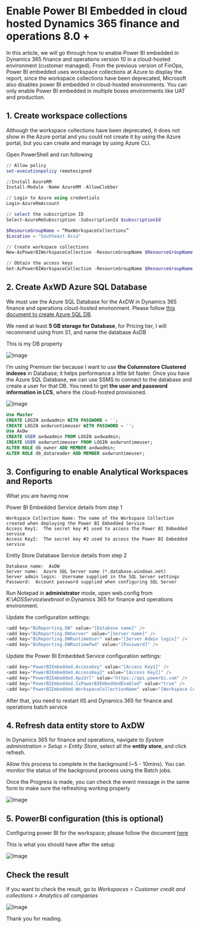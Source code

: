 # Enable Power BI Embedded in cloud hosted Dynamics 365 finance and operations 8.0 +




In this article, we will go through how to enable Power BI embedded in Dynamics 365 finance and operations version 10 in a cloud-hosted environment (customer managed). From the previous version of FinOps, Power BI embedded uses workspace collections at Azure to display the report, since the workspace collections have been deprecated, Microsoft also disables power BI embedded in cloud-hosted environments. You can only enable Power BI embedded in multiple boxes environments like UAT and production.

## 1. Create workspace collections

Although the workspace collections have been deprecated, it does not show in the Azure portal and you could not create it by using the Azure portal, but you can create and manage by using Azure CLI.

Open PowerShell and run following

```powershell
// Allow policy
set-executionpolicy remotesigned

//Install AzureRM
Install-Module -Name AzureRM -AllowClobber

// Login to Azure using credentials
Login-AzureRmAccount

// select the subscription ID
Select-AzureRmSubscription -SubscriptionId $subscriptionId

$ResourceGroupName = “MaxWorkspaceCollections”
$Location = "Southeast Asia"

// Create workspace collections
New-AzPowerBIWorkspaceCollection -ResourceGroupName $ResourceGroupName -WorkspaceCollectionName $WorkSpaceCollectionName -Location $Location

// Obtain the access keys
Get-AzPowerBIWorkspaceCollection -ResourceGroupName $ResourceGroupName -name "<yourWorkspacename>"
```
## 2. Create AxWD Azure SQL Database

We must use the Azure SQL Database for the AxDW in Dynamics 365 finance and operations cloud-hosted environment.
Please follow [this document to create Azure SQL DB](https://docs.microsoft.com/en-us/azure/sql-database/sql-database-single-database-get-started?tabs=azure-portal).

We need at least **5 GB storage for Database**, for Pricing tier, I will recommend using from S1, and name the database AxDB

This is my DB property

![Image](/imagesposts/Enable-Power-BI-Embedded-in-cloud-hosted_1.png)

I’m using Premium tier because I want to use **the Columnstore Clustered indexes** in Database; it helps performance a little bit faster.
Once you have the Azure SQL Database, we can use SSMS to connect to the database and create a user for that DB. You need to get **the user and password information in LCS**, where the cloud-hosted provisioned.

![Image](/imagesposts/Enable-Power-BI-Embedded-in-cloud-hosted_2.png)

```sql
Use Master
CREATE LOGIN axdwadmin WITH PASSWORD = ''; 
CREATE LOGIN axdwruntimeuser WITH PASSWORD = '';
Use AxDw
CREATE USER axdwadmin FROM LOGIN axdwadmin; 
CREATE USER axdwruntimeuser FROM LOGIN axdwruntimeuser;
ALTER ROLE db_owner ADD MEMBER axdwadmin; 
ALTER ROLE db_datareader ADD MEMBER axdwruntimeuser;
```

## 3. Configuring to enable Analytical Workspaces and Reports

What you are having now

Power BI Embedded Service details from step 1

```text
Workspace Collection Name: The name of the Workspace Collection created when deploying the Power BI Embedded Service
Access Key1:  The secret key #1 used to access the Power BI Embedded service
Access Key2:  The secret key #2 used to access the Power BI Embedded service
```

Entity Store Database Service details from step 2

```text
Database name:  AxDW
Server name:  Azure SQL Server name (*.database.windows.net)
Server admin login:  Username supplied in the SQL Server settings
Password:  Account password supplied when configuring SQL Server
```

Run Notepad in **administrator** mode, open web.config from *K:\AOSService\webroot* in Dynamics 365 for finance and operations environment.

Update the configuration settings:

```cs
<add key="BiReporting.DW" value="[Database name]" />
<add key="BiReporting.DWServer" value="[Server name]" />
<add key="BiReporting.DWRuntimeUser" value="[Server Admin login]" />
<add key="BiReporting.DWRuntimePwd" value="[Password]" />
```

Update the Power BI Embedded Service configuration settings:

```cs
<add key="PowerBIEmbedded.AccessKey" value="[Access Key1]" />
<add key="PowerBIEmbedded.AccessKey2" value="[Access Key2]" />
<add key="PowerBIEmbedded.ApiUrl" value="https://api.powerbi.com" />
<add key="PowerBIEmbedded.IsPowerBIEmbeddedEnabled" value="true" />
<add key="PowerBIEmbedded.WorkspaceCollectionName" value="[Workspace Collection Name]" />
```

After that, you need to restart IIS and Dynamics 365 for finance and operations batch service

## 4. Refresh data entity store to AxDW

In Dynamics 365 for finance and operations, navigate to *System administration > Setup > Entity Store*, select all the **entity store**, and click refresh.

Allow this process to complete in the background (~5 - 10mins).  You can monitor the status of the background process using the Batch jobs.

Once the Progress is made, you can check the event message in the same form to make sure the refreshing working properly

![Image](/imagesposts/Enable-Power-BI-Embedded-in-cloud-hosted_3.png)

## 5. PowerBI configuration (this is optional)

Configuring power BI for the workspace; please follow the document [here](https://docs.microsoft.com/en-us/dynamics365/fin-ops-core/dev-itpro/analytics/configure-power-bi-integration)

This is what you should have after the setup

![Image](/imagesposts/Enable-Power-BI-Embedded-in-cloud-hosted_4.png)

## Check the result

If you want to check the result, go to *Workspaces > Customer credit and collections > Analytics all companies*

![Image](/imagesposts/Enable-Power-BI-Embedded-in-cloud-hosted_5.png)

Thank you for reading.

